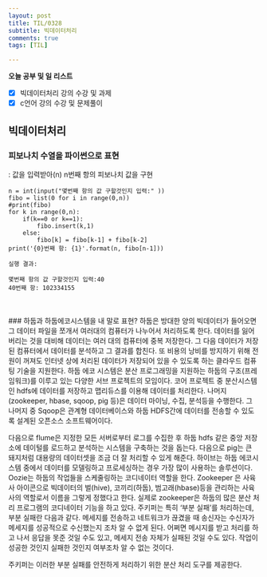 ```yaml
---
layout: post
title: TIL/0328
subtitle: 빅데이터처리
comments: true
tags: [TIL]

---
```

**오늘 공부 및  일 리스트**

 - [x] 빅데이터처리 강의 수강 및 과제 
 - [x] c언어 강의 수강 및 문제풀이

## 빅데이터처리
### 피보나치 수열을 파이썬으로 표현
: 값을 입력받아(n) n번째 항의 피보나치 값을 구현

    n = int(input("몇번째 항의 값 구할것인지 입력:" ))
    fibo = list(0 for i in range(0,n))
    #print(fibo)
    for k in range(0,n):
        if(k==0 or k==1):
            fibo.insert(k,1)
        else:
            fibo[k] = fibo[k-1] + fibo[k-2]
    print('{0}번째 항: {1}'.format(n, fibo[n-1]))
    
<code>실행 결과:</code> 

    몇번째 항의 값 구할것인지 입력:40
    40번째 항: 102334155 
<br>
<br>
### 하둡과 하둡에코시스템을 내 말로 표현?
하둡은 방대한 양의 빅데이터가 들어오면 그 데이터 파일을 쪼개서 여러대의 컴퓨터가 나누어서 처리하도록 한다. 데이터를 잃어버리는 것을 대비해 데이터는 여러 대의 컴퓨터에 중복 저장한다. 그 다음 데이터가 저장된 컴퓨터에서 데이터를 분석하고 그 결과를 합친다. 또 비용의 낭비를 방지하기 위해 전원이 꺼져도 인터넷 상에 처리된 데이터가 저장되어 있을 수 있도록 하는 클라우드 컴퓨팅 기술을 지원한다. 하둡 에코 시스템은 분산 프로그래밍을 지원하는 하둡의 구조(프레임워크)를 이루고 있는 다양한 서브 프로젝트의 모임이다. 코어 프로젝트 중 분산시스템인 hdfs에 데이터를 저장하고 맵리듀스를 이용해 데이터를 처리한다. 나머지(zookeeper, hbase, sqoop, pig 등)은 데이터 마이닝, 수집, 분석등을 수행한다. 그 나머지 중 Sqoop은 관계형 데이터베이스와 하둡 HDFS간에 데이터를 전송할 수 있도록 설계된 오픈소스 소프트웨어이다.

다음으로 flume은 지정한 모든 서버로부터 로그를 수집한 후 하둡 hdfs 같은 중앙 저장소에 데이털를 로드하고 분석하는 시스템을 구축하는 것을 돕는다. 다음으로 pig는 큰 돼지처럼 대용량의 데이터셋을 조금 더 잘 처리할 수 있게 해준다. 하이브는 하둡 에코시스템 중에서 데이터를 모델링하고 프로세싱하는 경우 가장 많이 사용하는 솔루션이다. Oozie는 하둡의 작업들을 스케줄링하는 코디네이터 역할을 한다. Zookeeper 은 사육사 아이콘으로 빅데이터의 벌(hive), 코끼리(하둡), 범고래(hbase)등을 관리하는 사육사의 역할로서 이름을 그렇게 정했다고 한다. 실제로 zookeeper은 하둡의 많은 분산 처리 프로그램의 코디네이터 기능을 하고 있다. 주키퍼는 특히 ‘부분 실패’를 처리하는데, 부분 실패란 다음과 같다. 메세지를 전송하고 네트워크가 끊겼을 때 송신자는 수신자가 메세지를 성공적으로 수신했는지 조차 알 수 없게 된다. 어쩌면 메시지를 받고 처리를 하고 나서 응답을 못준 것일 수도 있고, 메세지 전송 자체가 실패된 것일 수도 있다. 작업이 성공한 것인지 실패한 것인지 여부조차 알 수 없는 것이다.

주키퍼는 이러한 부분 실패를 안전하게 처리하기 위한 분산 처리 도구를 제공한다.
